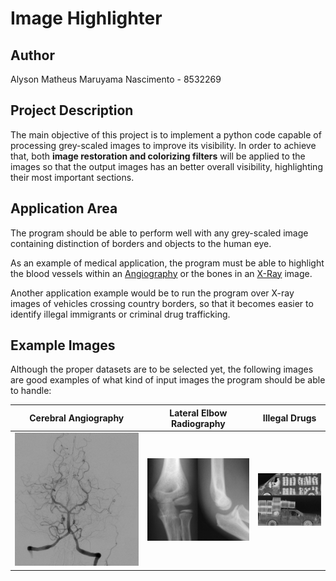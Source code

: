 # Image Highlighter
## Author
Alyson Matheus Maruyama Nascimento - 8532269

## Project Description
The main objective of this project is to implement a python code capable of processing grey-scaled images to improve its visibility. In order to achieve that, both **image restoration and colorizing filters** will be applied to the images so that the output images has an better overall visibility, highlighting their most important sections. 

## Application Area
The program should be able to perform well with any grey-scaled image containing distinction of borders and objects to the human eye.  

As an example of medical application, the program must be able to highlight the blood vessels within an [Angiography](https://en.wikipedia.org/wiki/Angiography) or the bones in an [X-Ray](https://en.wikipedia.org/wiki/X-ray) image.

Another application example would be to run the program over X-ray images of vehicles crossing country borders, so that it becomes easier to identify illegal immigrants or criminal drug trafficking.

## Example Images
Although the proper datasets are to be selected yet, the following images are good examples of what kind of input images the program should be able to handle:

| Cerebral Angiography | Lateral Elbow Radiography | Illegal Drugs |
| --- | --- | --- | 
|![](./demo/img/cerebral_angiography.jpg)|![](./demo/img/lateral_elbow.jpg)| ![](./demo/img/border_vehicles.png) |
